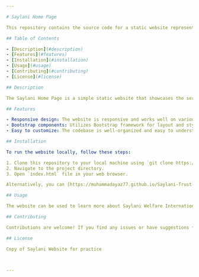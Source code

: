 ```yaml
---

# Saylani Home Page

This repository contains the source code for a static website representing the home page of Saylani Welfare International Trust. The website is built using HTML, CSS, and Bootstrap framework.

## Table of Contents

- [Description](#description)
- [Features](#features)
- [Installation](#installation)
- [Usage](#usage)
- [Contributing](#contributing)
- [License](#license)

## Description

The Saylani Home Page is a simple static website that showcases the services, mission, and vision of Saylani Welfare International Trust. It provides information about various projects, events, and initiatives undertaken by Saylani Welfare International Trust.

## Features

- Responsive design: The website is responsive and works well on various devices including desktops, tablets, and mobile phones.
- Bootstrap components: Utilizes Bootstrap framework for layout and styling, ensuring consistency and ease of development.
- Easy to customize: The codebase is well-organized and easy to understand, making it simple to customize and extend for specific needs.

## Installation

To run the website locally, follow these steps:

1. Clone this repository to your local machine using `git clone https://github.com/your-username/saylani-homepage.git`.
2. Navigate to the project directory.
3. Open `index.html` file in your web browser.

Alternatively, you can [https://muhammadayaz77.github.io/Saylani-Trust-Welfare/](#) .

## Usage

The website can be used to learn more about Saylani Welfare International Trust, its projects, and its mission. It can also serve as a template for building similar static websites for other organizations.

## Contributing

Contributions are welcome! If you find any issues or have suggestions for improvements, please open an issue or submit a pull request. For major changes, please open an issue first to discuss the proposed changes.

## License

Copy of Saylani Website for practice 



---
```

